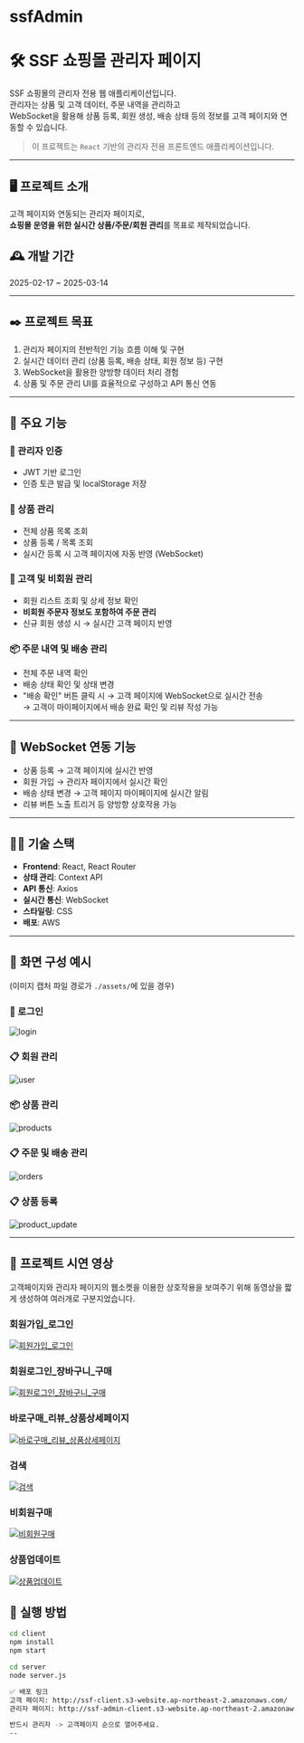 # ssfAdmin

# 🛠️ SSF 쇼핑몰 관리자 페이지

SSF 쇼핑몰의 관리자 전용 웹 애플리케이션입니다.  
관리자는 상품 및 고객 데이터, 주문 내역을 관리하고  
WebSocket을 활용해 상품 등록, 회원 생성, 배송 상태 등의 정보를 고객 페이지와 연동할 수 있습니다.

> 이 프로젝트는 `React` 기반의 관리자 전용 프론트엔드 애플리케이션입니다.

---

## 🖥️ 프로젝트 소개

고객 페이지와 연동되는 관리자 페이지로,  
**쇼핑몰 운영을 위한 실시간 상품/주문/회원 관리**를 목표로 제작되었습니다.

## 🕰️ 개발 기간

2025-02-17 ~ 2025-03-14

---

## ✒️ 프로젝트 목표

1. 관리자 페이지의 전반적인 기능 흐름 이해 및 구현  
2. 실시간 데이터 관리 (상품 등록, 배송 상태, 회원 정보 등) 구현  
3. WebSocket을 활용한 양방향 데이터 처리 경험  
4. 상품 및 주문 관리 UI를 효율적으로 구성하고 API 통신 연동

---

## 📌 주요 기능

### 🔐 관리자 인증
- JWT 기반 로그인
- 인증 토큰 발급 및 localStorage 저장

### 🛒 상품 관리
- 전체 상품 목록 조회
- 상품 등록 / 목록 조회
- 실시간 등록 시 고객 페이지에 자동 반영 (WebSocket)

### 👤 고객 및 비회원 관리
- 회원 리스트 조회 및 상세 정보 확인
- **비회원 주문자 정보도 포함하여 주문 관리**
- 신규 회원 생성 시 → 실시간 고객 페이지 반영

### 📦 주문 내역 및 배송 관리
- 전체 주문 내역 확인
- 배송 상태 확인 및 상태 변경
- "배송 확인" 버튼 클릭 시 → 고객 페이지에 WebSocket으로 실시간 전송  
  → 고객이 마이페이지에서 배송 완료 확인 및 리뷰 작성 가능

---

## 📡 WebSocket 연동 기능

- 상품 등록 → 고객 페이지에 실시간 반영  
- 회원 가입 → 관리자 페이지에서 실시간 확인  
- 배송 상태 변경 → 고객 페이지 마이페이지에 실시간 알림  
- 리뷰 버튼 노출 트리거 등 양방향 상호작용 가능

---

## 🧑‍💻 기술 스택

- **Frontend**: React, React Router
- **상태 관리**: Context API
- **API 통신**: Axios
- **실시간 통신**: WebSocket
- **스타일링**: CSS
- **배포**: AWS

---

## 📸 화면 구성 예시

(이미지 캡처 파일 경로가 `./assets/`에 있을 경우)

### 🔐 로그인
![login](./assets/adminLogin.png)

### 📋 회원 관리
![user](./assets/user.png)

### 📦 상품 관리
![products](./assets/products.png)

### 📋 주문 및 배송 관리
![orders](./assets/orderList.png)

### 📋 상품 등록
![product_update](./assets/product_update.png)

---

## 🎥 프로젝트 시연 영상
고객페이지와 관리자 페이지의 웹소켓을 이용한 상호작용을 보여주기 위해 동영상을 짧게 생성하여 여러개로 구분지었습니다.

### 회원가입_로그인
[![회원가입_로그인](https://img.youtube.com/vi/0yn8tjTnUgE/0.jpg)](https://youtu.be/0yn8tjTnUgE)

### 회원로그인_장바구니_구매
[![회원로그인_장바구니_구매](https://img.youtube.com/vi/-pn6iaqh-N0/0.jpg)](https://youtu.be/-pn6iaqh-N0)

### 바로구매_리뷰_상품상세페이지
[![바로구매_리뷰_상품상세페이지](https://img.youtube.com/vi/IQORc-w5BfY/0.jpg)](https://youtu.be/IQORc-w5BfY)

### 검색
[![검색](https://img.youtube.com/vi/YsOE5wedhVI/0.jpg)](https://youtu.be/YsOE5wedhVI)

### 비회원구매
[![비회원구매](https://img.youtube.com/vi/E7vRAQ-BUXY/0.jpg)](https://youtu.be/E7vRAQ-BUXY)

### 상품업데이트
[![상품업데이트](https://img.youtube.com/vi/jHye2_Z2KgQ/0.jpg)](https://youtu.be/jHye2_Z2KgQ)

## 🚀 실행 방법

```bash
cd client
npm install
npm start

cd server
node server.js

✅ 배포 링크
고객 페이지: http://ssf-client.s3-website.ap-northeast-2.amazonaws.com/
관리자 페이지: http://ssf-admin-client.s3-website.ap-northeast-2.amazonaws.com/

반드시 관리자 -> 고객페이지 순으로 열어주세요.
--



